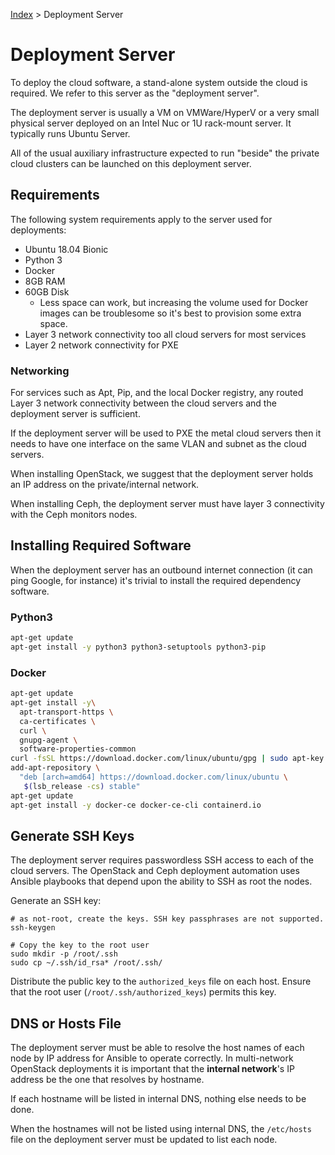 [Index](/)
\> Deployment Server

# Deployment Server

To deploy the cloud software, a stand-alone system outside the cloud is
required. We refer to this server as the "deployment server".

The deployment server is usually a VM on VMWare/HyperV or a very small physical
server deployed on an Intel Nuc or 1U rack-mount server. It typically runs
Ubuntu Server.

All of the usual auxiliary infrastructure expected to run "beside" the
private cloud clusters can be launched on this deployment server.


## Requirements

The following system requirements apply to the server used for deployments:

- Ubuntu 18.04 Bionic
- Python 3
- Docker
- 8GB RAM
- 60GB Disk
    - Less space can work, but increasing the volume used for Docker images can
      be troublesome so it's best to provision some extra space.
- Layer 3 network connectivity too all cloud servers for most services
- Layer 2 network connectivity for PXE


### Networking

For services such as Apt, Pip, and the local Docker registry, any routed Layer
3 network connectivity between the cloud servers and the deployment server is
sufficient.

If the deployment server will be used to PXE the metal cloud servers then it
needs to have one interface on the same VLAN and subnet as the cloud servers.

When installing OpenStack, we suggest that the deployment server holds an IP
address on the private/internal network.

When installing Ceph, the deployment server must have layer 3 connectivity with
the Ceph monitors nodes.


## Installing Required Software

When the deployment server has an outbound internet connection (it can ping
Google, for instance) it's trivial to install the required dependency software.

### Python3

```bash
apt-get update
apt-get install -y python3 python3-setuptools python3-pip
```

### Docker

```bash
apt-get update
apt-get install -y\
  apt-transport-https \
  ca-certificates \
  curl \
  gnupg-agent \
  software-properties-common
curl -fsSL https://download.docker.com/linux/ubuntu/gpg | sudo apt-key add -
add-apt-repository \
  "deb [arch=amd64] https://download.docker.com/linux/ubuntu \
   $(lsb_release -cs) stable"
apt-get update
apt-get install -y docker-ce docker-ce-cli containerd.io
```


## Generate SSH Keys

The deployment server requires passwordless SSH access to each of the cloud
servers. The OpenStack and Ceph deployment automation uses Ansible playbooks
that depend upon the ability to SSH as root the nodes.

Generate an SSH key:

```
# as not-root, create the keys. SSH key passphrases are not supported.
ssh-keygen

# Copy the key to the root user
sudo mkdir -p /root/.ssh
sudo cp ~/.ssh/id_rsa* /root/.ssh/
```

Distribute the public key to the `authorized_keys` file on each host. Ensure
that the root user (`/root/.ssh/authorized_keys`) permits this key.


## DNS or Hosts File

The deployment server must be able to resolve the host names of each node by
IP address for Ansible to operate correctly. In multi-network OpenStack
deployments it is important that the **internal network**'s IP address be the
one that resolves by hostname.

If each hostname will be listed in internal DNS, nothing else needs to be done.

When the hostnames will not be listed using internal DNS, the `/etc/hosts` file
on the deployment server must be updated to list each node.
